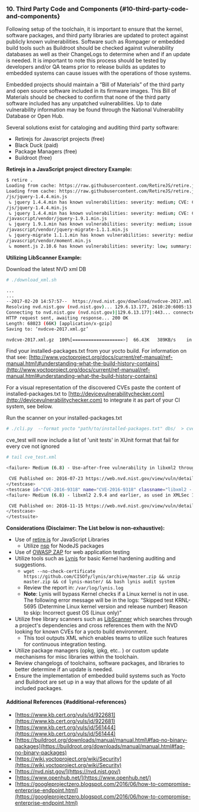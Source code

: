 ### 10. Third Party Code and Components {#10-third-party-code-and-components}

Following setup of the toolchain, it is important to ensure that the kernel, software packages, and third party libraries are updated to protect against publicly known vulnerabilities. Software such as Rompager or embedded build tools such as Buildroot should be checked against vulnerability databases as well as their ChangeLogs to determine when and if an update is needed. It is important to note this process should be tested by developers and/or QA teams prior to release builds as updates to embedded systems can cause issues with the operations of those systems.

Embedded projects should maintain a “Bill of Materials” of the third party and open source software included in its firmware images. This Bill of Materials should be checked to confirm that none of the third party software included has any unpatched vulnerabilities. Up to date vulnerability information may be found through the National Vulnerability Database or Open Hub.

Several solutions exist for cataloging and auditing third party software:

* Retirejs for Javascript projects \(free\)
* Black Duck \(paid\)
* Package Managers \(free\)
* Buildroot \(free\)

**Retirejs in a JavaScript project directory Example:**

```bash
$ retire .
Loading from cache: https://raw.githubusercontent.com/RetireJS/retire.js/master/repository/jsrepository.json
Loading from cache: https://raw.githubusercontent.com/RetireJS/retire.js/master/repository/npmrepository.json
/js/jquery-1.4.4.min.js
 ↳ jquery 1.4.4.min has known vulnerabilities: severity: medium; CVE: CVE-2011-4969; http://web.nvd.nist.gov/view/vuln/detail?vulnId=CVE-2011-4969 http://research.insecurelabs.org/jquery/test/ severity: medium; bug: 11290, summary: Selector interpreted as HTML; http://bugs.jquery.com/ticket/11290 http://research.insecurelabs.org/jquery/test/ severity: medium; issue: 2432, summary: 3rd party CORS request may execute; https://github.com/jquery/jquery/issues/2432 http://blog.jquery.com/2016/01/08/jquery-2-2-and-1-12-released/
/js/jquery-1.4.4.min.js
 ↳ jquery 1.4.4.min has known vulnerabilities: severity: medium; CVE: CVE-2011-4969; http://web.nvd.nist.gov/view/vuln/detail?vulnId=CVE-2011-4969 http://research.insecurelabs.org/jquery/test/ severity: medium; bug: 11290, summary: Selector interpreted as HTML; http://bugs.jquery.com/ticket/11290 http://research.insecurelabs.org/jquery/test/ severity: medium; issue: 2432, summary: 3rd party CORS request may execute; https://github.com/jquery/jquery/issues/2432 http://blog.jquery.com/2016/01/08/jquery-2-2-and-1-12-released/
/javascript/vendor/jquery-1.9.1.min.js
 ↳ jquery 1.9.1.min has known vulnerabilities: severity: medium; issue: 2432, summary: 3rd party CORS request may execute; https://github.com/jquery/jquery/issues/2432 http://blog.jquery.com/2016/01/08/jquery-2-2-and-1-12-released/
/javascript/vendor/jquery-migrate-1.1.1.min.js
 ↳ jquery-migrate 1.1.1.min has known vulnerabilities: severity: medium; release: jQuery Migrate 1.2.0 Released, summary: cross-site-scripting; http://blog.jquery.com/2013/05/01/jquery-migrate-1-2-0-released/ severity: medium; bug: 11290, summary: Selector interpreted as HTML; http://bugs.jquery.com/ticket/11290 http://research.insecurelabs.org/jquery/test/
/javascript/vendor/moment.min.js
 ↳ moment.js 2.10.6 has known vulnerabilities: severity: low; summary: reDOS - regular expression denial of service; https://github.com/moment/moment/issues/2936
```

**Utilizing LibScanner Example:**

Download the latest NVD xml DB

```bash
# ./download_xml.sh

...
...
--2017-02-20 14:57:57--  https://nvd.nist.gov/download/nvdcve-2017.xml.gz
Resolving nvd.nist.gov (nvd.nist.gov)... 129.6.13.177, 2610:20:6005:13::177
Connecting to nvd.nist.gov (nvd.nist.gov)|129.6.13.177|:443... connected.
HTTP request sent, awaiting response... 200 OK
Length: 68023 (66K) [application/x-gzip]
Saving to: ‘nvdcve-2017.xml.gz’

nvdcve-2017.xml.gz  100%[===================>]  66.43K   389KB/s    in 0.2s…
```

Find your installed-packages.txt from your yocto build. For information on that see: [http://www.yoctoproject.org/docs/current/ref-manual/ref-manual.html\#understanding-what-the-build-history-contains](http://www.yoctoproject.org/docs/current/ref-manual/ref-manual.html#understanding-what-the-build-history-contains)

For a visual representation of the discovered CVEs paste the content of installed-packages.txt to [http://devicevulnerabilitychecker.com](http://devicevulnerabilitychecker.com) to integrate it as part of your CI system, see below.

Run the scanner on your installed-packages.txt

```bash
# ./cli.py  --format yocto "path/to/installed-packages.txt" dbs/  > cve_test.xml 
```

cve\_test will now include a list of 'unit tests' in XUnit format that fail for every cve not ignored

```bash
# tail cve_test.xml

<failure> Medium (6.8) - Use-after-free vulnerability in libxml2 through 2.9.4, as used in Google Chrome before 52.0.2743.82, allows remote attackers to cause a denial of service or possibly have unspecified other impact via vectors related to the XPointer range-to function. 

 CVE Published on: 2016-07-23 https://web.nvd.nist.gov/view/vuln/detail?vulnId=CVE-2016-5131 </failure>
</testcase>
<testcase id="CVE-2016-9318" name="CVE-2016-9318" classname="libxml2 - 2.9.4" time="0">
<failure> Medium (6.8) - libxml2 2.9.4 and earlier, as used in XMLSec 1.2.23 and earlier and other products, does not offer a flag directly indicating that the current document may be read but other files may not be opened, which makes it easier for remote attackers to conduct XML External Entity (XXE) attacks via a crafted document. 

 CVE Published on: 2016-11-15 https://web.nvd.nist.gov/view/vuln/detail?vulnId=CVE-2016-9318 </failure>
</testcase>
</testsuite>
```

**Considerations \(Disclaimer: The List below is non-exhaustive\):**

* Use of [retire.js](https://github.com/RetireJS/retire.js) for JavaScript Libraries
  * Utilize [nsp](https://github.com/nodesecurity/nsp) for NodeJS packages
* Use of [OWASP ZAP](https://github.com/zaproxy/zaproxy/wiki/Downloads) for web application testing
* Utilize tools such as [Lynis](https://raw.githubusercontent.com/CISOfy/lynis/master/lynis) for basic Kernel hardening auditing and suggestions.
  * `wget --no-check-certificate  https://github.com/CISOfy/lynis/archive/master.zip && unzip master.zip && cd lynis-master/ && bash lynis audit system`
  * Review the report in: `/var/log/lynis.log`
  * **Note**: Lynis will bypass Kernel checks if a Linux kernel is not in use. The following error message will be in the logs: “Skipped test KRNL-5695 \(Determine Linux kernel version and release number\) Reason to skip: Incorrect guest OS \(Linux only\)”
* Utilize free library scanners such as [LibScanner](https://github.com/scriptingxss/LibScanner) which searches through a project's dependencies and cross references them with the NVD looking for known CVEs for a yocto build environment.
  * This tool outputs XML which enables teams to utilize such features for continuous integration testing.
* Utilize package managers \(opkg, ipkg, etc.. \) or custom update mechanisms for misc libraries within the toolchain.
* Review changelogs of toolchains, software packages, and libraries to better determine if an update is needed.
* Ensure the implementation of embedded build systems such as Yocto and Buildroot are set up in a way that allows for the update of all included packages.

#### Additional References {#additional-references}

* [https://www.kb.cert.org/vuls/id/922681](https://www.kb.cert.org/vuls/id/922681)
* [https://www.kb.cert.org/vuls/id/561444](https://www.kb.cert.org/vuls/id/561444)
* [https://buildroot.org/downloads/manual/manual.html\#faq-no-binary-packages](https://buildroot.org/downloads/manual/manual.html#faq-no-binary-packages)
* [https://wiki.yoctoproject.org/wiki/Security](https://wiki.yoctoproject.org/wiki/Security)
* [https://nvd.nist.gov/](https://nvd.nist.gov/)
* [https://www.openhub.net/](https://www.openhub.net/)
* [https://googleprojectzero.blogspot.com/2016/06/how-to-compromise-enterprise-endpoint.html](https://googleprojectzero.blogspot.com/2016/06/how-to-compromise-enterprise-endpoint.html)



